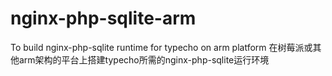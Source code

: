# nginx-php-sqlite-arm
To build nginx-php-sqlite runtime for typecho on arm platform 
在树莓派或其他arm架构的平台上搭建typecho所需的nginx-php-sqlite运行环境
